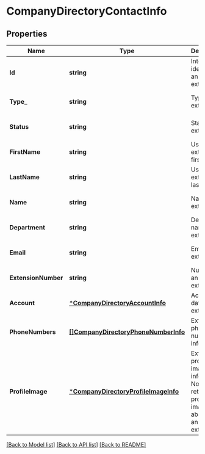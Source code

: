 # CompanyDirectoryContactInfo

## Properties
Name | Type | Description | Notes
------------ | ------------- | ------------- | -------------
**Id** | **string** | Internal identifier of an extension | [optional] [default to null]
**Type_** | **string** | Type of an extension | [optional] [default to null]
**Status** | **string** | Status of an extension | [optional] [default to null]
**FirstName** | **string** | User extension first name | [optional] [default to null]
**LastName** | **string** | User extension last name | [optional] [default to null]
**Name** | **string** | Name of an extension | [optional] [default to null]
**Department** | **string** | Department name of an extension | [optional] [default to null]
**Email** | **string** | Email of an extension | [optional] [default to null]
**ExtensionNumber** | **string** | Number of an extension | [optional] [default to null]
**Account** | [***CompanyDirectoryAccountInfo**](CompanyDirectoryAccountInfo.md) | Account data of an extension | [optional] [default to null]
**PhoneNumbers** | [**[]CompanyDirectoryPhoneNumberInfo**](CompanyDirectoryPhoneNumberInfo.md) | Extension phone numbers information | [optional] [default to null]
**ProfileImage** | [***CompanyDirectoryProfileImageInfo**](CompanyDirectoryProfileImageInfo.md) | Extension profile image information. Not returned if profile images are absent for an extension | [optional] [default to null]

[[Back to Model list]](../README.md#documentation-for-models) [[Back to API list]](../README.md#documentation-for-api-endpoints) [[Back to README]](../README.md)


